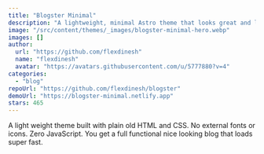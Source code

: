 ```yaml
---
title: "Blogster Minimal"
description: "A lightweight, minimal Astro theme that looks great and loads fast."
image: "/src/content/themes/_images/blogster-minimal-hero.webp"
images: []
author:
  url: "https://github.com/flexdinesh"
  name: "flexdinesh"
  avatar: "https://avatars.githubusercontent.com/u/5777880?v=4"
categories:
  - "blog"
repoUrl: "https://github.com/flexdinesh/blogster"
demoUrl: "https://blogster-minimal.netlify.app"
stars: 465
---
```


<p>
  A light weight theme built with plain old HTML and CSS. No external fonts or icons. Zero
  JavaScript. You get a full functional nice looking blog that loads super fast.
</p>
